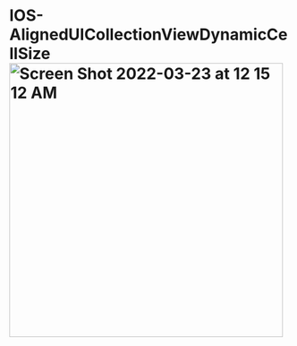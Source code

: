 # IOS-AlignedUICollectionViewDynamicCellSize<img width="489" alt="Screen Shot 2022-03-23 at 12 15 12 AM" src="https://user-images.githubusercontent.com/68848964/159537812-bf1d819c-4479-4c2a-bfc5-6e48972c9fc2.png">
